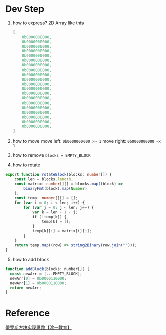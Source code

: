 # Dev Step

1. how to express?
  2D Array like this
    ```js
    [
        0b0000000000, 
        0b0000000000, 
        0b0000000000, 
        0b0000000000, 
        0b0000000000,
        0b0000000000, 
        0b0000000000, 
        0b0000000000, 
        0b0000000000, 
        0b0000000000,
        0b0000000000, 
        0b0000000000, 
        0b0000000000, 
        0b0000000000, 
        0b0000000000,
        0b0000000000, 
        0b0000000000, 
        0b0000000000, 
        0b0000000000, 
        0b0000000000,
    ]
    ```

2. how to move
  move left:  `0b0000000000 >> 1`
  move right: `0b0000000000 << 1`

3. how to remove
  `blocks = EMPTY_BLOCK`

4. how to rotate
  ```ts
  export function rotateBlock(blocks: number[]) {
      const len = blocks.length;
      const matrix: number[][] = blocks.map((block) =>
          binaryFmt(block).map(Number)
      );
      const temp: number[][] = [];
      for (var i = 0; i < len; i++) {
          for (var j = 0; j < len; j++) {
              var k = len - 1 - j;
              if (!temp[k]) {
                  temp[k] = [];
              }
              temp[k][i] = matrix[i][j];
          }
      }
      return temp.map((row) => string2Binary(row.join("")));
  }
  ```

5. how to add block
  ```js
  function addBlock(blocks: number[]) {
    const newArr = [...EMPTY_BLOCK];
    newArr[0] = 0b0000110000;
    newArr[1] = 0b0000110000;
    return newArr;
  }
  ```


# Reference

[俄罗斯方块实现思路【渡一教育】](https://www.bilibili.com/video/BV1YG411z7V2/?spm_id_from=333.337.search-card.all.click&vd_source=87f758b0f5b48f523e2bb91356679759)
